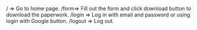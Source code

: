 / => Go to home page.
/form=> Fill out the form and click download button to download the paperwork.
/login => Log in with email and password or using login with Google button.
/logout => Log out.
